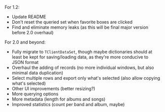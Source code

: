For 1.2:

- Update README
- Don't reset the queried set when favorite boxes are clicked
- Find and eliminate memory leaks (as this will be final major version before 2.0 overhaul)

For 2.0 and beyond:

- Fully migrate to ```TClientDataSet```, though maybe dictionaries should at least be kept for saving/loading data, as they're more conducive to JSON format
- Overhaul the adding of records (no more individual windows, but also minimal data duplication)
- Select multiple rows and export only what's selected (also allow copying what's selected)
- Other UI improvements (better resizing?)
- More querying options
- More metadata (length for albums and songs)
- Improved statistics (count per band and album, maybe)